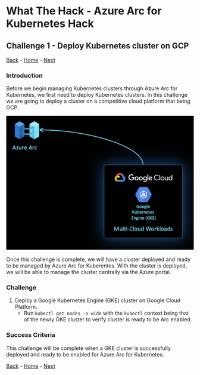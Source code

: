 # What The Hack - Azure Arc for Kubernetes Hack

## Challenge 1 - Deploy Kubernetes cluster on GCP
[Back](challenge00.md) - [Home](../readme.md) - [Next](challenge02.md)

### Introduction

Before we begin managing Kubernetes clusters through Azure Arc for Kubernetes, we first need to deploy Kubernetes clusters. In this challenge we are going to deploy a cluster  on a competitive cloud platform that being GCP.

 ![](../img/image3.png)

Once this challenge is complete, we will have a cluster deployed and ready to be managed by Azure Arc for Kuberentes. With the cluster is deployed, we will be able to manage the cluster centrally via the Azure portal.

### Challenge

1. Deploy a Google Kubernetes Engine (GKE) cluster on Google Cloud Platform.
    * Run ```kubectl get nodes -o wide``` with the ```kubectl``` context being that of the newly GKE cluster to verify cluster is ready to be Arc enabled.

### Success Criteria

This challenge will be complete when a GKE cluster is successfully deployed and ready to be enabled for Azure Arc for Kubernetes.

[Back](challenge00.md) - [Home](../readme.md) - [Next](challenge02.md)